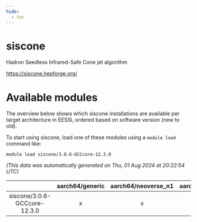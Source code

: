 ```yaml
---
hide:
  - toc
---
```


siscone
=======


Hadron Seedless Infrared-Safe Cone jet algorithm

https://siscone.hepforge.org/
# Available modules


The overview below shows which siscone installations are available per target architecture in EESSI, ordered based on software version (new to old).

To start using siscone, load one of these modules using a `module load` command like:

```shell
module load siscone/3.0.6-GCCcore-12.3.0
```

*(This data was automatically generated on Thu, 01 Aug 2024 at 20:22:54 UTC)*  

| |aarch64/generic|aarch64/neoverse_n1|aarch64/neoverse_v1|x86_64/generic|x86_64/amd/zen2|x86_64/amd/zen3|x86_64/amd/zen4|x86_64/intel/haswell|x86_64/intel/skylake_avx512|
| :---: | :---: | :---: | :---: | :---: | :---: | :---: | :---: | :---: | :---: |
|siscone/3.0.6-GCCcore-12.3.0|x|x|x|x|x|x|-|x|x|
